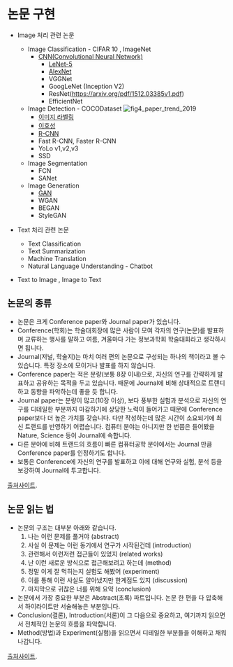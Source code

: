# 논문 구현


- Image 처리 관련 논문
  - Image Classification - CIFAR 10 , ImageNet
    - [CNN(Convolutional Neural Network)](https://github.com/JONGSKY/paper/tree/master/CNN(Convolutional%20Neural%20Network))
      - [LeNet-5](https://github.com/JONGSKY/paper/tree/master/CNN(Convolutional%20Neural%20Network)/LeNet-5)
      - [AlexNet](https://github.com/JONGSKY/paper/tree/master/CNN(Convolutional%20Neural%20Network)/AlexNet)
      - VGGNet
      - GoogLeNet (Inception V2)
      - ResNet(https://arxiv.org/pdf/1512.03385v1.pdf)
      - EfficientNet
  - Image Detection - COCODataset 
  ![fig4_paper_trend_2019](https://user-images.githubusercontent.com/40276516/77990083-598f4080-735b-11ea-81ee-0249acb7bebd.png)
    - [이미지 라벨링](https://hoya012.github.io/blog/Tutorials-of-Object-Detection-Using-Deep-Learning-labeling/)
    - [이호성](https://hoya012.github.io/blog/Tutorials-of-Object-Detection-Using-Deep-Learning-what-is-object-detection/)
    - [R-CNN](https://github.com/JONGSKY/paper/tree/master/R-CNN)
    - Fast R-CNN, Faster R-CNN
    - YoLo v1,v2,v3
    - SSD
  - Image Segmentation
    - FCN
    - SANet
  - Image Generation
    - [GAN](https://papers.nips.cc/paper/5423-generative-adversarial-nets.pdf)
    - WGAN
    - BEGAN
    - StyleGAN

- Text 처리 관련 논문
  - Text Classification
  - Text Summarization
  - Machine Translation
  - Natural Language Understanding - Chatbot
- Text to Image , Image to Text


## 논문의 종류 
- 논문은 크게 Conference paper와 Journal paper가 있습니다.
- Conference(학회)는 학술대회장에 많은 사람이 모여 각자의 연구(논문)를 발표하며 교류하는 행사를 말하고 여름, 겨울마다 가는 정보과학회 학술대회라고 생각하시면 됩니다.
- Journal(저널, 학술지)는 마치 여러 편의 논문으로 구성되는 하나의 책이라고 볼 수 있습니다. 특정 장소에 모이거나 발표를 하지 않습니다.
- Conference paper는 적은 분량(보통 8장 이내)으로, 자신의 연구를 간략하게 발표하고 공유하는 목적을 두고 있습니다. 때문에 Journal에 비해 상대적으로 트랜디하고 동향을 파악하는데 좋을 듯 합니다.
- Journal paper는 분량이 많고(10장 이상), 보다 풍부한 실험과 분석으로 자신의 연구를 디테일한 부분까지 마감하기에 상당한 노력이 들어가고 때문에 Conference paper보다 더 높은 가치를 갖습니다. 다만 작성하는데 많은 시간이 소요되기에 최신 트랜드를 반영하기 어렵습니다. 컴퓨터 분야는 아니지만 한 번쯤은 들어봤을 Nature, Science 등이 Journal에 속합니다.
- 다른 분야에 비해 트랜드의 흐름이 빠른 컴퓨터공학 분야에서는 Journal 만큼 Conference paper를 인정하기도 합니다.
- 보통은 Conference에 자신의 연구를 발표하고 이에 대해 연구와 실험, 분석 등을 보강하여 Journal에 투고합니다.

[출처사이트](https://github.com/HYU-AILAB/ai-seminar/wiki/%EB%85%BC%EB%AC%B8-%EC%84%A0%EC%A0%95-%EB%B0%8F-%EC%9D%BD%EB%8A%94-%EB%B0%A9%EB%B2%95).

## 논문 읽는 법

- 논문의 구조는 대부분 아래와 같습니다.
  1. 나는 이런 문제를 풀거야 (abstract)
  2. 사실 이 문제는 이런 동기에서 연구가 시작된건데 (introduction)
  3. 관련해서 이런저런 접근들이 있었지 (related works)
  4. 난 이런 새로운 방식으로 접근해보려고 하는데 (method)
  5. 정말 이게 잘 먹히는지 실험도 해봤어 (experiment)
  6. 이를 통해 이런 사실도 알아냈지만 한계점도 있지 (discussion)
  7. 마지막으로 귀찮은 너를 위해 요약 (conclusion)
- 논문에서 가장 중요한 부분은 Abstract(초록) 파트입니다. 논문 한 편을 다 압축해서 하이라이트만 서술해놓은 부분입니다.
- Conclusion(결론), Introduction(서론)이 그 다음으로 중요하고, 여기까지 읽으면서 전체적인 논문의 흐름을 파악합니다.
- Method(방법)과 Experiment(실험)을 읽으면서 디테일한 부분들을 이해하고 채워나갑니다.

[출처사이트](https://github.com/HYU-AILAB/ai-seminar/wiki/%EB%85%BC%EB%AC%B8-%EC%84%A0%EC%A0%95-%EB%B0%8F-%EC%9D%BD%EB%8A%94-%EB%B0%A9%EB%B2%95).

